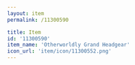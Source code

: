 ```yaml
---
layout: item
permalink: /11300590

title: Item
id: '11300590'
item_name: 'Otherworldly Grand Headgear'
icon_url: 'item/icon/11300552.png'
---
```

